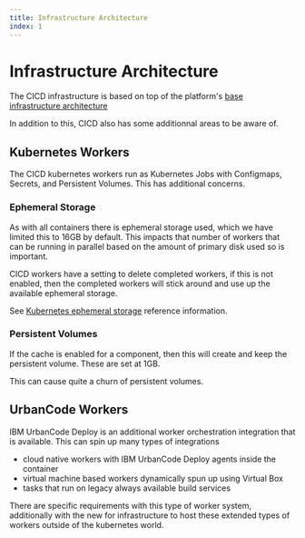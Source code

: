 ```yaml
---
title: Infrastructure Architecture
index: 1
---
```


# Infrastructure Architecture

The CICD infrastructure is based on top of the platform's [base infrastructure architecture](/boomerang/7.1.0/architecture/infrastructure)

In addition to this, CICD also has some additionnal areas to be aware of.

## Kubernetes Workers

The CICD kubernetes workers run as Kubernetes Jobs with Configmaps, Secrets, and Persistent Volumes. This has additional concerns.

### Ephemeral Storage

As with all containers there is ephemeral storage used, which we have limited this to 16GB by default. This impacts that number of workers that can be running in parallel based on the amount of primary disk used so is important.

CICD workers have a setting to delete completed workers, if this is not enabled, then the completed workers will stick around and use up the available ephemeral storage.

See [Kubernetes ephemeral storage](https://kubernetes.io/docs/concepts/configuration/manage-compute-resources-container/#local-ephemeral-storage) reference information.

### Persistent Volumes

If the cache is enabled for a component, then this will create and keep the persistent volume. These are set at 1GB.

This can cause quite a churn of persistent volumes.

## UrbanCode Workers

IBM UrbanCode Deploy is an additional worker orchestration integration that is available. This can spin up many types of integrations

- cloud native workers with IBM UrbanCode Deploy agents inside the container
- virtual machine based workers dynamically spun up using Virtual Box
- tasks that run on legacy always available build services

There are specific requirements with this type of worker system, additionally with the new for infrastructure to host these extended types of workers outside of the kubernetes world.
